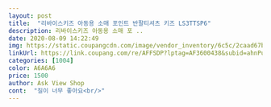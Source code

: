 ```yaml
---
layout: post 
title:  "리바이스키즈 아동용 소매 포인트 반팔티셔츠 키즈 LS3TTSP6" 
description: 리바이스키즈 아동용 소매 포 ..
date: 2020-08-09 14:22:49 
img: https://static.coupangcdn.com/image/vendor_inventory/6c5c/2caad67b654447b2209ae9cd6c3fcaaccfb64467e8fcc2bfd3b44743f757.jpg 
linkUrl: https://link.coupang.com/re/AFFSDP?lptag=AF3600438&subid=ahnPublicAsk&pageKey=195433337&itemId=561290201&vendorItemId=4475351537&traceid=V0-113-16a00bfe1bc77133 
categories: [1004] 
color: A6A6A6 
price: 1500 
author: Ask View Shop 
cont:  "질이 너무 좋아요<br/>" 
---
```


